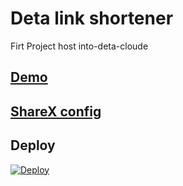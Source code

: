 # Deta link shortener
Firt Project host into-deta-cloude 
## [Demo](https://wymnje.deta.dev/)

## [ShareX config](https://wymnje.deta.dev/)

## Deploy

[![Deploy](https://button.deta.dev/1/svg)](https://go.deta.dev/deploy?repo=https://github.com/websiteaap/first-project-into-deta-cloude)
